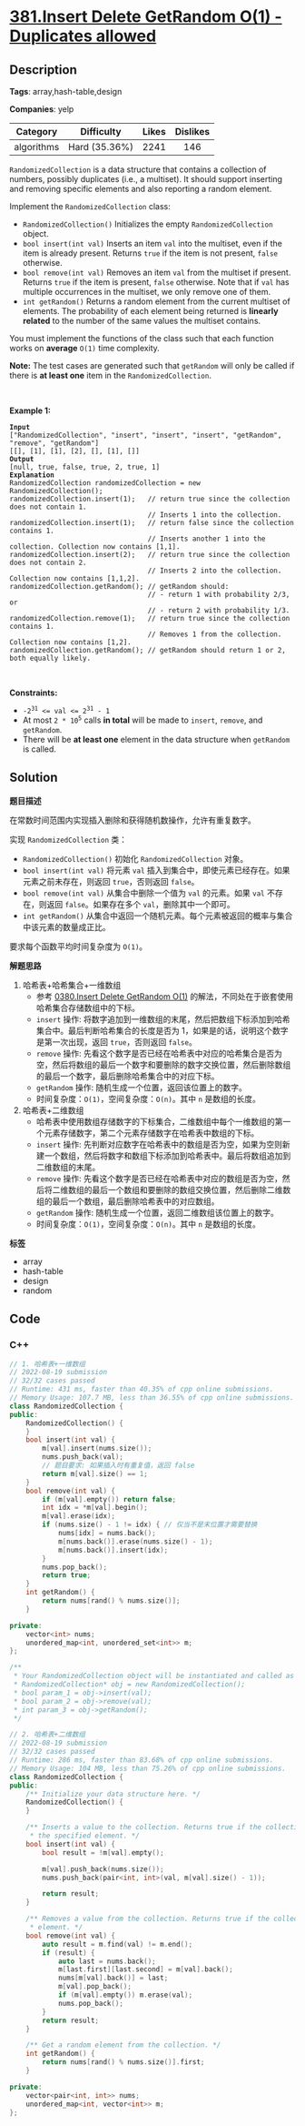 # [381.Insert Delete GetRandom O(1) - Duplicates allowed](https://leetcode.com/problems/insert-delete-getrandom-o1-duplicates-allowed/description/)

## Description

**Tags**: array,hash-table,design

**Companies**: yelp

|  Category  |  Difficulty   | Likes | Dislikes |
| :--------: | :-----------: | :---: | :------: |
| algorithms | Hard (35.36%) | 2241  |   146    |


<p><code>RandomizedCollection</code> is a data structure that contains a collection of numbers, possibly duplicates (i.e., a multiset). It should support inserting and removing specific elements and also reporting a random element.</p>
<p>Implement the <code>RandomizedCollection</code> class:</p>
<ul>
  <li><code>RandomizedCollection()</code> Initializes the empty <code>RandomizedCollection</code> object.</li>
  <li><code>bool insert(int val)</code> Inserts an item <code>val</code> into the multiset, even if the item is already present. Returns <code>true</code> if the item is not present, <code>false</code> otherwise.</li>
  <li><code>bool remove(int val)</code> Removes an item <code>val</code> from the multiset if present. Returns <code>true</code> if the item is present, <code>false</code> otherwise. Note that if <code>val</code> has multiple occurrences in the multiset, we only remove one of them.</li>
  <li><code>int getRandom()</code> Returns a random element from the current multiset of elements. The probability of each element being returned is <strong>linearly related</strong> to the number of the same values the multiset contains.</li>
</ul>
<p>You must implement the functions of the class such that each function works on <strong>average</strong> <code>O(1)</code> time complexity.</p>
<p><strong>Note:</strong> The test cases are generated such that <code>getRandom</code> will only be called if there is <strong>at least one</strong> item in the <code>RandomizedCollection</code>.</p>
<p>&nbsp;</p>
<p><strong class="example">Example 1:</strong></p>
<pre><code><strong>Input</strong>
[&quot;RandomizedCollection&quot;, &quot;insert&quot;, &quot;insert&quot;, &quot;insert&quot;, &quot;getRandom&quot;, &quot;remove&quot;, &quot;getRandom&quot;]
[[], [1], [1], [2], [], [1], []]
<strong>Output</strong>
[null, true, false, true, 2, true, 1]
<strong>Explanation</strong>
RandomizedCollection randomizedCollection = new RandomizedCollection();
randomizedCollection.insert(1);   // return true since the collection does not contain 1.
                                  // Inserts 1 into the collection.
randomizedCollection.insert(1);   // return false since the collection contains 1.
                                  // Inserts another 1 into the collection. Collection now contains [1,1].
randomizedCollection.insert(2);   // return true since the collection does not contain 2.
                                  // Inserts 2 into the collection. Collection now contains [1,1,2].
randomizedCollection.getRandom(); // getRandom should:
                                  // - return 1 with probability 2/3, or
                                  // - return 2 with probability 1/3.
randomizedCollection.remove(1);   // return true since the collection contains 1.
                                  // Removes 1 from the collection. Collection now contains [1,2].
randomizedCollection.getRandom(); // getRandom should return 1 or 2, both equally likely.</code></pre>
<p>&nbsp;</p>
<p><strong>Constraints:</strong></p>
<ul>
  <li><code>-2<sup>31</sup> &lt;= val &lt;= 2<sup>31</sup> - 1</code></li>
  <li>At most <code>2 * 10<sup>5</sup></code> calls <strong>in total</strong> will be made to <code>insert</code>, <code>remove</code>, and <code>getRandom</code>.</li>
  <li>There will be <strong>at least one</strong> element in the data structure when <code>getRandom</code> is called.</li>
</ul>

## Solution

**题目描述**

在常数时间范围内实现插入删除和获得随机数操作，允许有重复数字。

实现 `RandomizedCollection` 类：

- `RandomizedCollection()` 初始化 `RandomizedCollection` 对象。
- `bool insert(int val)` 将元素 `val` 插入到集合中，即使元素已经存在。如果元素之前未存在，则返回 `true`，否则返回 `false`。
- `bool remove(int val)` 从集合中删除一个值为 `val` 的元素。如果 `val` 不存在，则返回 `false`。如果存在多个 `val`，删除其中一个即可。
- `int getRandom()` 从集合中返回一个随机元素。每个元素被返回的概率与集合中该元素的数量成正比。

要求每个函数平均时间复杂度为 `O(1)`。

**解题思路**

1. 哈希表+哈希集合+一维数组
   - 参考 [0380.Insert Delete GetRandom O(1)](./0380.insert-delete-get-random-o-1.md) 的解法，不同处在于嵌套使用哈希集合存储数组中的下标。
   - `insert` 操作: 将数字追加到一维数组的末尾，然后把数组下标添加到哈希集合中。最后判断哈希集合的长度是否为 1，如果是的话，说明这个数字是第一次出现，返回 `true`，否则返回 `false`。
   - `remove` 操作: 先看这个数字是否已经在哈希表中对应的哈希集合是否为空，然后将数组的最后一个数字和要删除的数字交换位置，然后删除数组的最后一个数字，最后删除哈希集合中的对应下标。
   - `getRandom` 操作: 随机生成一个位置，返回该位置上的数字。
   - 时间复杂度：`O(1)`，空间复杂度：`O(n)`。其中 `n` 是数组的长度。
2. 哈希表+二维数组
   - 哈希表中使用数组存储数字的下标集合，二维数组中每个一维数组的第一个元素存储数字，第二个元素存储数字在哈希表中数组的下标。
   - `insert` 操作: 先判断对应数字在哈希表中的数组是否为空，如果为空则新建一个数组，然后将数字和数组下标添加到哈希表中。最后将数组追加到二维数组的末尾。
   - `remove` 操作: 先看这个数字是否已经在哈希表中对应的数组是否为空，然后将二维数组的最后一个数组和要删除的数组交换位置，然后删除二维数组的最后一个数组，最后删除哈希表中的对应数组。
   - `getRandom` 操作: 随机生成一个位置，返回二维数组该位置上的数字。
   - 时间复杂度：`O(1)`，空间复杂度：`O(n)`。其中 `n` 是数组的长度。

**标签**

- array
- hash-table
- design
- random

<!-- code start -->
## Code

### C++

```cpp
// 1. 哈希表+一维数组
// 2022-08-19 submission
// 32/32 cases passed
// Runtime: 431 ms, faster than 40.35% of cpp online submissions.
// Memory Usage: 107.7 MB, less than 36.55% of cpp online submissions.
class RandomizedCollection {
public:
    RandomizedCollection() {
    }
    bool insert(int val) {
        m[val].insert(nums.size());
        nums.push_back(val);
        // 题目要求: 如果插入时有重复值，返回 false
        return m[val].size() == 1;
    }
    bool remove(int val) {
        if (m[val].empty()) return false;
        int idx = *m[val].begin();
        m[val].erase(idx);
        if (nums.size() - 1 != idx) { // 仅当不是末位置才需要替换
            nums[idx] = nums.back();
            m[nums.back()].erase(nums.size() - 1);
            m[nums.back()].insert(idx);
        }
        nums.pop_back();
        return true;
    }
    int getRandom() {
        return nums[rand() % nums.size()];
    }

private:
    vector<int> nums;
    unordered_map<int, unordered_set<int>> m;
};

/**
 * Your RandomizedCollection object will be instantiated and called as such:
 * RandomizedCollection* obj = new RandomizedCollection();
 * bool param_1 = obj->insert(val);
 * bool param_2 = obj->remove(val);
 * int param_3 = obj->getRandom();
 */
```

```cpp
// 2. 哈希表+二维数组
// 2022-08-19 submission
// 32/32 cases passed
// Runtime: 286 ms, faster than 83.68% of cpp online submissions.
// Memory Usage: 104 MB, less than 75.26% of cpp online submissions.
class RandomizedCollection {
public:
    /** Initialize your data structure here. */
    RandomizedCollection() {
    }

    /** Inserts a value to the collection. Returns true if the collection did not already contain
     * the specified element. */
    bool insert(int val) {
        bool result = !m[val].empty();

        m[val].push_back(nums.size());
        nums.push_back(pair<int, int>(val, m[val].size() - 1));

        return result;
    }

    /** Removes a value from the collection. Returns true if the collection contained the specified
     * element. */
    bool remove(int val) {
        auto result = m.find(val) != m.end();
        if (result) {
            auto last = nums.back();
            m[last.first][last.second] = m[val].back();
            nums[m[val].back()] = last;
            m[val].pop_back();
            if (m[val].empty()) m.erase(val);
            nums.pop_back();
        }
        return result;
    }

    /** Get a random element from the collection. */
    int getRandom() {
        return nums[rand() % nums.size()].first;
    }

private:
    vector<pair<int, int>> nums;
    unordered_map<int, vector<int>> m;
};
```

<!-- code end -->
